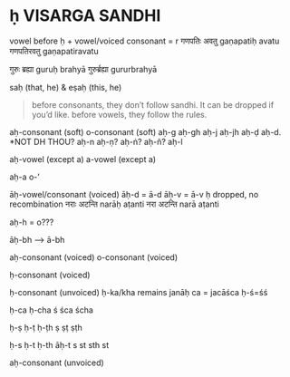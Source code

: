 # ḥ VISARGA SANDHI


vowel before ḥ + vowel/voiced consonant = r
गणपतिः अवतु	gaṇapatiḥ avatu
गणपतिरवतु	gaṇapatiravatu

गुरुः ब्रह्या 	guruḥ brahyā 
गुरुर्ब्रह्या		gururbrahyā


saḥ (that, he) & eṣaḥ (this, he)
> before consonants, they don’t follow sandhi. It can be dropped if you’d like. 
> before vowels, they follow the rules.

aḥ-consonant (soft)
o-consonant (soft)
	aḥ-g
	aḥ-gh
	aḥ-j
	aḥ-jh
	aḥ-ḍ
	aḥ-d. *NOT DH THOU?
	aḥ-n
	aḥ-ṇ?
	aḥ-ṅ?
	aḥ-ñ?
	aḥ-l

aḥ-vowel (except a)
a-vowel (except a)

aḥ-a
o-’


āḥ-vowel/consonant (voiced)
	āḥ-d = ā-d
	āḥ-v = ā-v
ḥ dropped, no recombination
नराः अटन्ति	narāḥ aṭanti
नरा अटन्ति	narā aṭanti

aḥ-h = o???


āḥ-bh —> ā-bh

aḥ-consonant (voiced)
o-consonant (voiced)

ḥ-consonant (voiced)

ḥ-consonant (unvoiced)
	ḥ-ka/kha
	remains
janāḥ ca = jacāśca
ḥ-ś=śś

ḥ-ca	ḥ-cha 
ś	śca	ścha



ḥ-ṣ	ḥ-ṭ	ḥ-ṭh
ṣ	ṣṭ	ṣṭh

ḥ-s	ḥ-t	ḥ-th	āḥ-t
s	st	sth	st


aḥ-consonant (unvoiced)
